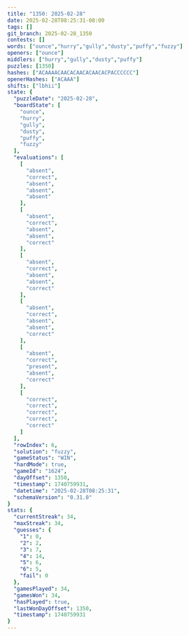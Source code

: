```yaml
---
title: "1350: 2025-02-28"
date: 2025-02-28T08:25:31-08:00
tags: []
git_branch: 2025-02-28_1350
contests: []
words: ["ounce","hurry","gully","dusty","puffy","fuzzy"]
openers: ["ounce"]
middlers: ["hurry","gully","dusty","puffy"]
puzzles: [1350]
hashes: ["ACAAAACAACACAACACAACACPACCCCCC"]
openerHashes: ["ACAAA"]
shifts: ["lbhii"]
state: {
  "puzzleDate": "2025-02-28",
  "boardState": [
    "ounce",
    "hurry",
    "gully",
    "dusty",
    "puffy",
    "fuzzy"
  ],
  "evaluations": [
    [
      "absent",
      "correct",
      "absent",
      "absent",
      "absent"
    ],
    [
      "absent",
      "correct",
      "absent",
      "absent",
      "correct"
    ],
    [
      "absent",
      "correct",
      "absent",
      "absent",
      "correct"
    ],
    [
      "absent",
      "correct",
      "absent",
      "absent",
      "correct"
    ],
    [
      "absent",
      "correct",
      "present",
      "absent",
      "correct"
    ],
    [
      "correct",
      "correct",
      "correct",
      "correct",
      "correct"
    ]
  ],
  "rowIndex": 6,
  "solution": "fuzzy",
  "gameStatus": "WIN",
  "hardMode": true,
  "gameId": "1624",
  "dayOffset": 1350,
  "timestamp": 1740759931,
  "datetime": "2025-02-28T08:25:31",
  "schemaVersion": "0.31.0"
}
stats: {
  "currentStreak": 34,
  "maxStreak": 34,
  "guesses": {
    "1": 0,
    "2": 2,
    "3": 7,
    "4": 14,
    "5": 6,
    "6": 5,
    "fail": 0
  },
  "gamesPlayed": 34,
  "gamesWon": 34,
  "hasPlayed": true,
  "lastWonDayOffset": 1350,
  "timestamp": 1740759931
}
---
```

<!-- more -->
